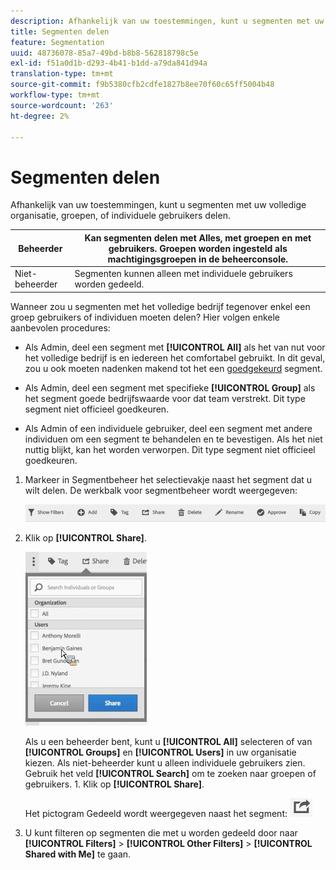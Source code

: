 ```yaml
---
description: Afhankelijk van uw toestemmingen, kunt u segmenten met uw volledige organisatie, groepen, of individuele gebruikers delen.
title: Segmenten delen
feature: Segmentation
uuid: 48736078-85a7-49bd-b8b8-562818798c5e
exl-id: f51a0d1b-d293-4b41-b1dd-a79da841d94a
translation-type: tm+mt
source-git-commit: f9b5380cfb2cdfe1827b8ee70f60c65ff5004b48
workflow-type: tm+mt
source-wordcount: '263'
ht-degree: 2%

---
```


# Segmenten delen

Afhankelijk van uw toestemmingen, kunt u segmenten met uw volledige organisatie, groepen, of individuele gebruikers delen.

| Beheerder | Kan segmenten delen met Alles, met groepen en met gebruikers. Groepen worden ingesteld als machtigingsgroepen in de beheerconsole. |
|---|---|
| Niet-beheerder | Segmenten kunnen alleen met individuele gebruikers worden gedeeld. |

Wanneer zou u segmenten met het volledige bedrijf tegenover enkel een groep gebruikers of individuen moeten delen? Hier volgen enkele aanbevolen procedures:

* Als Admin, deel een segment met **[!UICONTROL All]** als het van nut voor het volledige bedrijf is en iedereen het comfortabel gebruikt. In dit geval, zou u ook moeten nadenken makend tot het een [goedgekeurd](/help/components/segmentation/segmentation-workflow/seg-approve.md) segment.

* Als Admin, deel een segment met specifieke **[!UICONTROL Group]** als het segment goede bedrijfswaarde voor dat team verstrekt. Dit type segment niet officieel goedkeuren.
* Als Admin of een individuele gebruiker, deel een segment met andere individuen om een segment te behandelen en te bevestigen. Als het niet nuttig blijkt, kan het worden verworpen. Dit type segment niet officieel goedkeuren.

1. Markeer in Segmentbeheer het selectievakje naast het segment dat u wilt delen. De werkbalk voor segmentbeheer wordt weergegeven:

   ![](assets/segment_mgmt_toolbar.png)

1. Klik op **[!UICONTROL Share]**.

   ![](assets/sharing_segments.png)

   Als u een beheerder bent, kunt u **[!UICONTROL All]** selecteren of van **[!UICONTROL Groups]** en **[!UICONTROL Users]** in uw organisatie kiezen. Als niet-beheerder kunt u alleen individuele gebruikers zien. Gebruik het veld **[!UICONTROL Search]** om te zoeken naar groepen of gebruikers. 1. Klik op **[!UICONTROL Share]**.

   Het pictogram Gedeeld wordt weergegeven naast het segment:  ![](assets/share_icon.png)

1. U kunt filteren op segmenten die met u worden gedeeld door naar **[!UICONTROL Filters]** > **[!UICONTROL Other Filters]** > **[!UICONTROL Shared with Me]** te gaan.
